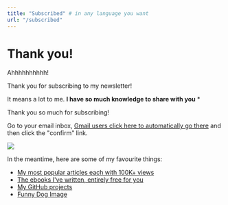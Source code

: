 ```yaml
---
title: "Subscribed" # in any language you want
url: "/subscribed"
---
```


# Thank you!

Ahhhhhhhhhh!

Thank you for subscribing to my newsletter!

It means a lot to me. **I have so much knowledge to share with you**
* 

Thank you so much for subscribing!

Go to your email inbox, [Gmail users click here to automatically go there](https://mail.google.com/mail/u/3/#search/Confirm+your+subscription+to) and then click the "confirm" link.

![](/media/copy/finishsub.png)

In the meantime, here are some of my favourite things:
* [My most popular articles each with 100K+ views](https://polymath.cloud/tags/popular/)
* [The ebooks I've written, entirely free for you](https://polymath.cloud/tags/ebook/)
* [My GitHub projects](https://github.com/bee-san)
* [Funny Dog Image](https://www.rd.com/wp-content/uploads/2017/10/These-Funny-Dog-Videos-Are-the-Break-You-Need-Right-Now_493370860-Jenn_C_FT.jpg)